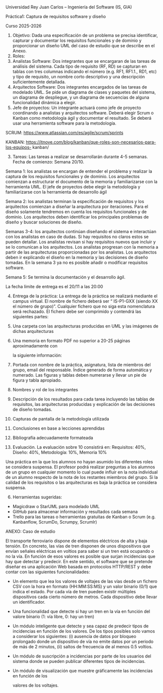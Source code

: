 ﻿Universidad Rey Juan Carlos – Ingeniería del Software (IS, GIA) 

Práctica1: Captura de requisitos software y diseño 

Curso 2025-2026 

1. Objetivo:  Dada  una  especificación  de  un  problema  se  precisa  identificar,  capturar  y documentar los requisitos funcionales y de dominio y proporcionar un diseño UML del caso de estudio que se describe en el Anexo. 
1. Roles:  
1. Analistas Software: Dos integrantes que se encargaran de las tareas de análisis del sistema. Cada tipo de requisito (RF, RD) se capturan en tablas con tres columnas indicando el número (e.g. RF1, RF1.1., RD1, etc) y tipo de requisito, un nombre corto descriptivo y una descripción suficientemente detallada.  
1. Arquitectos Software: Dos integrantes encargados de las tareas de modelado UML. Se pide un diagrama de clases y paquetes del sistema, un diagrama de despliegue, y  un diagrama  de  secuencias de alguna  funcionalidad  dinámica a elegir.  
1. Jefe de proyectos: Un integrante actuará como jefe de proyecto coordinando a analistas y arquitectos software. Deberá elegir Scrum o Kanban como metodología ágil y documentar el resultado. Se deberá usar una herramienta software para la metodología.  

SCRUM: https://www.atlassian.com/es/agile/scrum/sprints

KANBAN:  https://itnove.com/blog/kanban/que-roles-son-necesarios-para-los-equipos- kanban/  

3. Tareas: Las tareas a realizar se desarrollarán durante  4-5 semanas. Fecha de comienzo: Semana 20/10. 

Semana 1: los analistas se encargan de entender el problema y realizar la captura de  los  requisitos  funcionales  y  de  dominio.  Los  arquitectos  comienzan  a estructurar el documento de la memoria y familiarizarse con la herramienta UML. El jefe de proyectos debe elegir la metodología y familiarizarse con la herramienta de desarrollo ágil 

Semana 2: los analistas terminan la especificación de requisitos y los arquitectos comienzan a diseñar la arquitectura por iteraciones. Para el diseño solamente tendremos en cuenta los requisitos funcionales y de dominio. Los arquitectos deben  identificar  los  principales  problemas  de  diseño  y  buscar soluciones de diseño. 

Semanas 3-4: los arquitectos continúan diseñando el sistema e interactúan con los analistas en caso de dudas. Si hay requisitos no claros estos se pueden detallar.  Los analistas revisan si hay requisitos nuevos que incluir y se lo comunican a los arquitectos. Los analistas progresan con la memoria a partir de las arquitecturas proporcionadas por los analistas. Los arquitectos deben ir explicando el diseño en la memoria y las decisiones de diseño tomadas. En la semana 3 ya no es posible añadir o modificar requisitos software.  

Semana 5: Se termina la documentación y el desarrollo ágil.  

La fecha límite de entrega es el 20/11 a las 20:00  

4. Entrega de la práctica: La entrega de la práctica se realizará mediante el campus virtual. El nombre de fichero deberá ser “ IS-P1-GXX (siendo XX el número de grupo)”. Cualquier fichero que no siga esta nomenclatura será rechazado. El fichero debe ser comprimido y contendrá las siguientes partes: 
1. Una carpeta con las arquitecturas producidas en UML y las imágenes de dichas arquitecturas 
1. Una memoria en formato PDF no superior a 20-25 páginas aproximadamente con 

   la siguiente información: 

1. Portada con nombre de la práctica, asignatura, lista de miembros del grupo, email del responsable. Índice generado de forma automática y numerado. Las figuras y tablas deben numerarse y llevar un pie de figura y tabla apropiado. 
1. Nombres y rol de los integrantes  
1. Descripción de los resultados para cada tarea incluyendo las tablas de requisitos, las arquitecturas producidas y explicación de las decisiones de diseño tomadas. 
1. Capturas de pantalla de la metodología utilizada 
1. Conclusiones en base a lecciones aprendidas  
1. Bibliografía adecuadamente formateada 
5. Evaluación.  La  evaluación  sobre  10  consistirá  en:  Requisitos:  40%,  Diseño:  40%, Metodología: 10%, Memoria 10% 

Una práctica en la que los alumnos no hayan asumido los diferentes roles se considera suspensa. El profesor podrá realizar preguntas a los alumnos de un grupo en cualquier momento lo cual puede influir en la nota individual de un alumno respecto de la nota de los restantes miembros del grupo. Si la calidad de los requisitos o las arquitecturas es baja la práctica se considera suspensa. 

6. Herramientas sugeridas:  
- Magicdraw o StarUML para modelado UML 
- GitHub para almacenar información y resultados cada semana 
- Trello  para  las  tareas  o  herramientas  gratuitas  de  Kanban  o  Scrum  (e.g. Kanbanflow, ScrumDo, Scrumpy, Scrumlr) 

ANEXO: Caso de estudio 

El transporte ferroviario dispone de elementos eléctricos de alta y baja tensión. En concreto, las vías de tren disponen de unos dispositivos que envían señales eléctricas en voltios para saber si un tren está ocupando o no la vía. En función de esos valores es posible que surjan incidencias que hay que detectar y predecir. En este sentido, el software que se pretende diseñar es una aplicación  Web  basada  en  protocolos  HTTP/REST  y  debe  contar  con  las  siguientes funcionalidades: 

- Un elemento que lea los valores de voltajes de las vías desde un fichero CSV con la hora en formato (HH:MM:SS:MS) y un valor binario (0/1) que indica el estado. Por cada vía de  tren  pueden  existir múltiples  dispositivos  cada cierto  número  de metros.  Cada dispositivo debe llevar un identificador.  
- Una funcionalidad que detecte si hay un tren en la vía en función del valore binario (1: vía libre, 0: hay un tren) 
- Un módulo inteligente que detecte y sea capaz de predecir tipos de incidencias en función de los valores. De los tipos posibles solo vamos a considerar los siguientes: (i) ausencia de datos por bloqueo prolongado donde un dispositivo de vía no emite datos por un periodo de más de 2 minutos, (ii) saltos de frecuencia de al menos 0.5 voltios.  
- Un módulo de suscripción a incidencias por parte de los usuarios del sistema donde se pueden publicar diferentes tipos de incidencias. 
- Un módulo de visualización que muestre gráficamente las incidencias en función de los 

  valores de los voltajes.  
